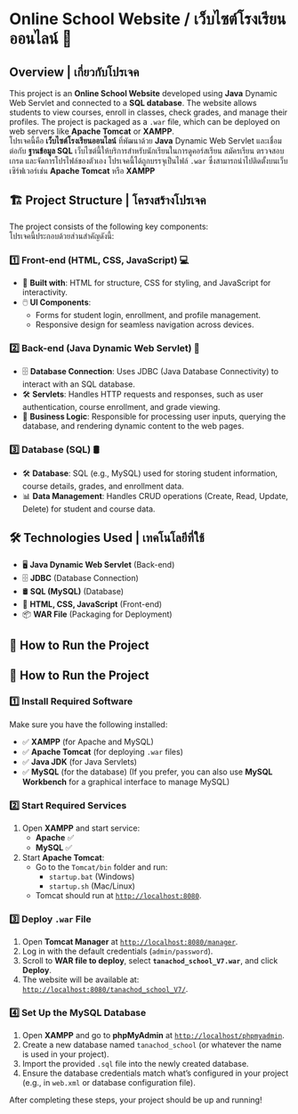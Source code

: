 # Online School Website / เว็บไซต์โรงเรียนออนไลน์ 🏫

## Overview | เกี่ยวกับโปรเจค
This project is an **Online School Website** developed using **Java** Dynamic Web Servlet and connected to a **SQL database**. The website allows students to view courses, enroll in classes, check grades, and manage their profiles. The project is packaged as a `.war` file, which can be deployed on web servers like **Apache Tomcat** or **XAMPP**.  
โปรเจคนี้คือ **เว็บไซต์โรงเรียนออนไลน์** ที่พัฒนาด้วย **Java** Dynamic Web Servlet และเชื่อมต่อกับ **ฐานข้อมูล SQL** เว็บไซต์นี้ให้บริการสำหรับนักเรียนในการดูคอร์สเรียน สมัครเรียน ตรวจสอบเกรด และจัดการโปรไฟล์ของตัวเอง โปรเจคนี้ได้ถูกบรรจุเป็นไฟล์ `.war` ซึ่งสามารถนำไปติดตั้งบนเว็บเซิร์ฟเวอร์เช่น **Apache Tomcat** หรือ **XAMPP**

## 🏗️ Project Structure | โครงสร้างโปรเจค
The project consists of the following key components:  
โปรเจคนี้ประกอบด้วยส่วนสำคัญดังนี้:

### 1️⃣ Front-end (HTML, CSS, JavaScript) 💻
- 🚀 **Built with**: HTML for structure, CSS for styling, and JavaScript for interactivity.
- 🖱️ **UI Components**: 
  - Forms for student login, enrollment, and profile management.
  - Responsive design for seamless navigation across devices.

### 2️⃣ Back-end (Java Dynamic Web Servlet) 🔧
- 🗄️ **Database Connection**: Uses JDBC (Java Database Connectivity) to interact with an SQL database.
- 🛠️ **Servlets**: Handles HTTP requests and responses, such as user authentication, course enrollment, and grade viewing.
- 📑 **Business Logic**: Responsible for processing user inputs, querying the database, and rendering dynamic content to the web pages.

### 3️⃣ Database (SQL) 🛢️
- 🛠️ **Database**: SQL (e.g., MySQL) used for storing student information, course details, grades, and enrollment data.
- 📊 **Data Management**: Handles CRUD operations (Create, Read, Update, Delete) for student and course data.

## 🛠️ Technologies Used | เทคโนโลยีที่ใช้
- 🖥️ **Java Dynamic Web Servlet** (Back-end)
- 🗄️ **JDBC** (Database Connection)
- 🛢️ **SQL (MySQL)** (Database)
- 📑 **HTML, CSS, JavaScript** (Front-end)
- 📦 **WAR File** (Packaging for Deployment)

## 🚀 How to Run the Project  

## 🚀 How to Run the Project

### 1️⃣ Install Required Software
Make sure you have the following installed:
- ✅ **XAMPP** (for Apache and MySQL)
- ✅ **Apache Tomcat** (for deploying `.war` files)
- ✅ **Java JDK** (for Java Servlets)
- ✅ **MySQL** (for the database)
(If you prefer, you can also use **MySQL Workbench** for a graphical interface to manage MySQL)

### 2️⃣ Start Required Services
1. Open **XAMPP** and start service:
   - **Apache** ✅
   - **MySQL** ✅
2. Start **Apache Tomcat**:
   - Go to the `Tomcat/bin` folder and run:
     - `startup.bat` (Windows)
     - `startup.sh` (Mac/Linux)
   - Tomcat should run at [`http://localhost:8080`](http://localhost:8080).

### 3️⃣ Deploy `.war` File
1. Open **Tomcat Manager** at [`http://localhost:8080/manager`](http://localhost:8080/manager).
2. Log in with the default credentials (`admin/password`).
3. Scroll to **WAR file to deploy**, select **`tanachod_school_V7.war`**, and click **Deploy**.
4. The website will be available at: [`http://localhost:8080/tanachod_school_V7/`](http://localhost:8080/tanachod_school_V7/).

### 4️⃣ Set Up the MySQL Database
1. Open **XAMPP** and go to **phpMyAdmin** at [`http://localhost/phpmyadmin`](http://localhost/phpmyadmin).
2. Create a new database named `tanachod_school` (or whatever the name is used in your project).
3. Import the provided `.sql` file into the newly created database.
4. Ensure the database credentials match what’s configured in your project (e.g., in `web.xml` or database configuration file).

After completing these steps, your project should be up and running!


